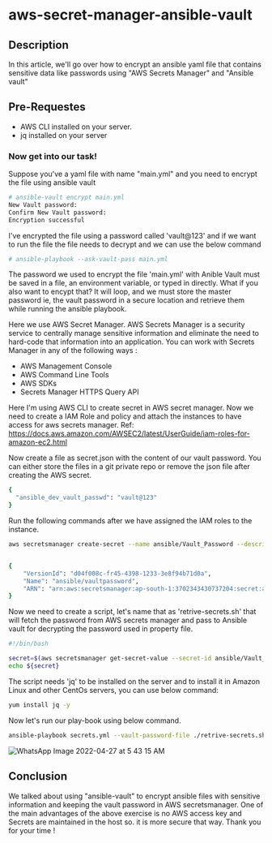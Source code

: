 # aws-secret-manager-ansible-vault
## Description
In this article, we'll go over how to encrypt an ansible yaml file that contains sensitive data like passwords using "AWS Secrets Manager" and "Ansible vault"

## Pre-Requestes
  - AWS CLI installed on your server.
  - jq installed on your server

### Now get into our task!

Suppose you've a yaml file with name "main.yml" and you need to encrypt the file using ansible vault

```sh
# ansible-vault encrypt main.yml
New Vault password:
Confirm New Vault password:
Encryption successful
```
I've encrypted the file using a password called 'vault@123' and if we want to run the file the file needs to decrypt and we can use the below command 

```sh
# ansible-playbook --ask-vault-pass main.yml
```

The password we used to encrypt the file 'main.yml' with Anible Vault must be saved in a file, an environment variable, or typed in directly. What if you also want to encypt that? It will loop, and we must store the master password ie, the vault password in a secure location and retrieve them while running the ansible playbook.

Here we use AWS Secret Manager. AWS Secrets Manager is a security service to centrally manage sensitive information and  eliminate the need to hard-code that information into an application. You can work with Secrets Manager in any of the following ways :

   - AWS Management Console
   - AWS Command Line Tools
   - AWS SDKs
   - Secrets Manager HTTPS Query API

Here I'm using AWS CLI to create secret in AWS secret manager. Now we need to create a IAM Role and policy and attach the instances to have access for aws secrets manager. Ref: https://docs.aws.amazon.com/AWSEC2/latest/UserGuide/iam-roles-for-amazon-ec2.html

Now create a file as secret.json with the content of our vault password. You can either store the files in a git private repo or remove the json file after creating the AWS secret.
```sh
{
  "ansible_dev_vault_passwd": "vault@123"
}
```
Run the following commands after we have assigned the IAM roles to the instance.

```sh
aws secretsmanager create-secret --name ansible/Vault_Password --description "vault password" --secret-string file://secret.json --region ap-south-1


{
    "VersionId": "d04f008c-fr45-4398-1233-3e8f94b71d0a", 
    "Name": "ansible/vaultpassword", 
    "ARN": "arn:aws:secretsmanager:ap-south-1:3702343430737204:secret:ansible/Vault_Password-38cA1C"
}
```

Now we need to create a script, let's name that as 'retrive-secrets.sh' that will fetch the password from AWS secrets manager and pass to Ansible vault for decrypting the password used in property file.

```sh
#!/bin/bash

secret=$(aws secretsmanager get-secret-value --secret-id ansible/Vault_Password --region ap-south-1 | jq -r '.SecretString' | jq -r '.ansible_vault_passwd')
echo ${secret}
```
The script needs 'jq' to be installed on the server and to install it in Amazon Linux and other CentOs servers, you can use below command:
```sh
yum install jq -y
```

Now let's run our play-book using below command.

```sh
ansible-playbook secrets.yml --vault-password-file ./retrive-secrets.sh
```

![WhatsApp Image 2022-04-27 at 5 43 15 AM](https://user-images.githubusercontent.com/65948438/168184583-92df6f45-b638-4464-a22b-fd29ffb5679c.jpeg)

## Conclusion
We talked about using "ansible-vault" to encrypt ansible files with sensitive information and keeping the vault password in AWS secretsmanager. One of the main advantages of the above exercise is no AWS access key and Secrets are maintained in the host so. it is more secure that way. Thank you for your time !
